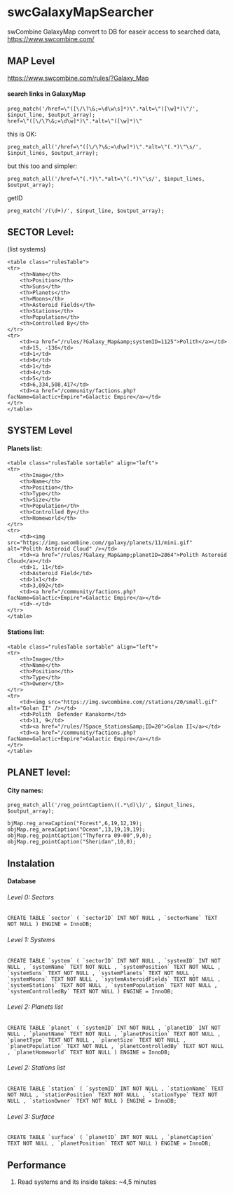 # swcGalaxyMapSearcher
swCombine GalaxyMap convert to DB for easeir access to searched data, https://www.swcombine.com/

## MAP Level
https://www.swcombine.com/rules/?Galaxy_Map

#### search links in GalaxyMap
```
preg_match('/href=\"([\/\?\&;=\d\w\s]*)\".*alt=\"([\w]*)\"/', $input_line, $output_array);
href=\"([\/\?\&;=\d\w]*)\".*alt=\"([\w]*)\"
```
this is OK:
```
preg_match_all('/href=\"([\/\?\&;=\d\w]*)\".*alt=\"(.*)\"\s/', $input_lines, $output_array);
```
but this too and simpler:
```
preg_match_all('/href=\"(.*)\".*alt=\"(.*)\"\s/', $input_lines, $output_array);
```
getID
```
preg_match('/(\d+)/', $input_line, $output_array);
```

## SECTOR Level:
(list systems)
```
<table class="rulesTable">
<tr>
	<th>Name</th>
	<th>Position</th>
	<th>Suns</th>
	<th>Planets</th>
	<th>Moons</th>
	<th>Asteroid Fields</th>
	<th>Stations</th>
	<th>Population</th>
	<th>Controlled By</th>
</tr>
<tr>
	<td><a href="/rules/?Galaxy_Map&amp;systemID=1125">Polith</a></td>
	<td>15, -136</td>
	<td>1</td>
	<td>6</td>
	<td>1</td>
	<td>4</td>
	<td>5</td>
	<td>6,334,508,417</td>
	<td><a href="/community/factions.php?facName=Galactic+Empire">Galactic Empire</a></td>
</tr>
</table>
```

## SYSTEM Level
#### Planets list:
```
<table class="rulesTable sortable" align="left">
<tr>
    <th>Image</th>
    <th>Name</th>
    <th>Position</th>
    <th>Type</th>
    <th>Size</th>
    <th>Population</th>
    <th>Controlled By</th>
    <th>Homeworld</th>
</tr>
<tr>
    <td><img src="https://img.swcombine.com//galaxy/planets/11/mini.gif" alt="Polith Asteroid Cloud" /></td>
    <td><a href="/rules/?Galaxy_Map&amp;planetID=2864">Polith Asteroid Cloud</a></td>
    <td>1, 11</td>
    <td>Asteroid Field</td>
    <td>1x1</td>
    <td>3,092</td>
    <td><a href="/community/factions.php?facName=Galactic+Empire">Galactic Empire</a></td>
    <td>-</td>
</tr>
</table>
```
#### Stations list:
```
<table class="rulesTable sortable" align="left">
<tr>
    <th>Image</th>
    <th>Name</th>
    <th>Position</th>
    <th>Type</th>
    <th>Owner</th>
</tr>
<tr>
    <td><img src="https://img.swcombine.com//stations/20/small.gif" alt="Golan II" /></td>
    <td>Polith  Defender Kanakorm</td>
    <td>11, 9</td>
    <td><a href="/rules/?Space_Stations&amp;ID=20">Golan II</a></td>
    <td><a href="/community/factions.php?facName=Galactic+Empire">Galactic Empire</a></td>
</tr>
</table>
```
## PLANET level:
#### City names:
```
preg_match_all('/reg_pointCaption\((.*\d)\)/', $input_lines, $output_array);
```

```
bjMap.reg_areaCaption("Forest",6,19,12,19);
objMap.reg_areaCaption("Ocean",13,19,19,19);
objMap.reg_pointCaption("Thyferra 09-00",9,0);
objMap.reg_pointCaption("Sheridan",10,0);
```

## Instalation

#### Database
###### Level 0: Sectors
```
CREATE TABLE `sector` ( `sectorID` INT NOT NULL , `sectorName` TEXT NOT NULL ) ENGINE = InnoDB; 
```
###### Level 1: Systems
```
CREATE TABLE `system` ( `sectorID` INT NOT NULL , `systemID` INT NOT NULL , `systemName` TEXT NOT NULL , `systemPosition` TEXT NOT NULL , `systemSuns` TEXT NOT NULL , `systemPlanets` TEXT NOT NULL , `systemMoons` TEXT NOT NULL , `systemAsteroidFields` TEXT NOT NULL , `systemStations` TEXT NOT NULL , `systemPopulation` TEXT NOT NULL , `systemControlledBy` TEXT NOT NULL ) ENGINE = InnoDB; 
```
###### Level 2: Planets list
```
CREATE TABLE `planet` ( `systemID` INT NOT NULL , `planetID` INT NOT NULL , `planetName` TEXT NOT NULL , `planetPosition` TEXT NOT NULL , `planetType` TEXT NOT NULL , `planetSize` TEXT NOT NULL , `planetPopulation` TEXT NOT NULL , `planetControlledBy` TEXT NOT NULL , `planetHomeworld` TEXT NOT NULL ) ENGINE = InnoDB; 
```
###### Level 2: Stations list
```
CREATE TABLE `station` ( `systemID` INT NOT NULL , `stationName` TEXT NOT NULL , `stationPosition` TEXT NOT NULL , `stationType` TEXT NOT NULL , `stationOwner` TEXT NOT NULL ) ENGINE = InnoDB; 
```
###### Level 3: Surface
```
CREATE TABLE `surface` ( `planetID` INT NOT NULL , `planetCaption` TEXT NOT NULL , `planetPosition` TEXT NOT NULL ) ENGINE = InnoDB; 
```
## Performance
1. Read systems and its inside takes: ~4,5 minutes